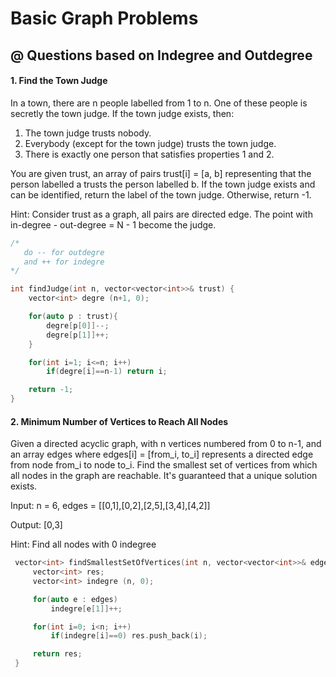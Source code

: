 # Basic Graph Problems

## @ Questions based on Indegree and Outdegree

#### 1. Find the Town Judge
In a town, there are n people labelled from 1 to n. One of these people is secretly the town judge. If the town judge exists, then:

1. The town judge trusts nobody.
2. Everybody (except for the town judge) trusts the town judge.
3. There is exactly one person that satisfies properties 1 and 2.

You are given trust, an array of pairs trust[i] = [a, b] representing that the person labelled a trusts the person labelled b. If the town judge exists and can be identified, return the label of the town judge.  Otherwise, return -1.

Hint: Consider trust as a graph, all pairs are directed edge. The point with in-degree - out-degree = N - 1 become the judge.

```cpp
/*
   do -- for outdegre
   and ++ for indegre
*/

int findJudge(int n, vector<vector<int>>& trust) {
    vector<int> degre (n+1, 0);

    for(auto p : trust){
        degre[p[0]]--;
        degre[p[1]]++;
    }

    for(int i=1; i<=n; i++)
        if(degre[i]==n-1) return i;

    return -1;
}
```

#### 2. Minimum Number of Vertices to Reach All Nodes
Given a directed acyclic graph, with n vertices numbered from 0 to n-1, and an array edges where edges[i] = [from_i, to_i] represents a directed edge from node from_i to node to_i. Find the smallest set of vertices from which all nodes in the graph are reachable. It's guaranteed that a unique solution exists.

Input: n = 6, edges = [[0,1],[0,2],[2,5],[3,4],[4,2]]

Output: [0,3]

Hint: Find all nodes with 0 indegree

```cpp
 vector<int> findSmallestSetOfVertices(int n, vector<vector<int>>& edges) {
     vector<int> res;
     vector<int> indegre (n, 0);

     for(auto e : edges)
         indegre[e[1]]++;

     for(int i=0; i<n; i++)
         if(indegre[i]==0) res.push_back(i);

     return res;
 }
```
